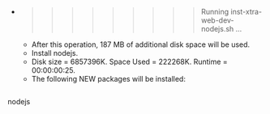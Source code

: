 * >>>>>>>>> Running inst-xtra-web-dev-nodejs.sh ...
  * After this operation, 187 MB of additional disk space will be used.
  * Install nodejs.
  * Disk size = 6857396K. Space Used = 222268K. Runtime = 00:00:00:25.
  * The following NEW packages will be installed:
  ```bash
nodejs
  ```
